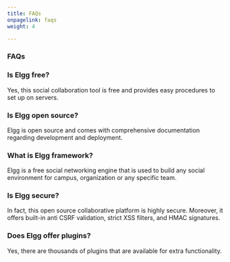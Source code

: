 ```yaml
---
title: FAQs
onpagelink: faqs
weight: 4

---
```


### **FAQs**

### Is Elgg free?
Yes, this social collaboration tool is free and provides easy procedures to set up on servers. 
### Is Elgg open source?
Elgg is open source and comes with comprehensive documentation regarding development and deployment.
### What is Elgg framework?
Elgg is a free social networking engine that is used to build any social environment for campus, organization or any specific team. 
### Is Elgg secure?
In fact, this open source collaborative platform is highly secure. Moreover, it offers built-in anti CSRF validation, strict XSS filters, and HMAC signatures.  
### Does Elgg offer plugins?
Yes, there are thousands of plugins that are available for extra functionality.
